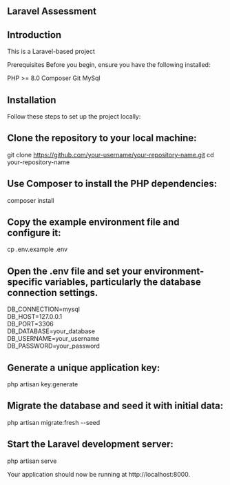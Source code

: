 ## Laravel Assessment

## Introduction
This is a Laravel-based project

Prerequisites
Before you begin, ensure you have the following installed:

PHP >= 8.0
Composer
Git
MySql

## Installation
Follow these steps to set up the project locally:

## Clone the repository to your local machine:
git clone https://github.com/your-username/your-repository-name.git
cd your-repository-name

## Use Composer to install the PHP dependencies:
composer install

## Copy the example environment file and configure it:
cp .env.example .env

## Open the .env file and set your environment-specific variables, particularly the database connection settings.
DB_CONNECTION=mysql  
DB_HOST=127.0.0.1  
DB_PORT=3306  
DB_DATABASE=your_database  
DB_USERNAME=your_username  
DB_PASSWORD=your_password

## Generate a unique application key:
php artisan key:generate

## Migrate the database and seed it with initial data:
php artisan migrate:fresh --seed

## Start the Laravel development server:
php artisan serve

Your application should now be running at http://localhost:8000.

